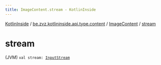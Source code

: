 ```yaml
---
title: ImageContent.stream - KotlinInside
---
```


[KotlinInside](../../index.html) / [be.zvz.kotlininside.api.type.content](../index.html) / [ImageContent](index.html) / [stream](./stream.html)

# stream

(JVM) `val stream: `[`InputStream`](https://docs.oracle.com/javase/7/docs/api/java/io/InputStream.html)